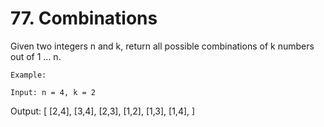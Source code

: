 # 77. Combinations

Given two integers n and k, return all possible combinations of k
        numbers out of 1 ... n.

    Example:

    Input: n = 4, k = 2
Output:
[
  [2,4],
  [3,4],
  [2,3],
  [1,2],
  [1,3],
  [1,4],
]